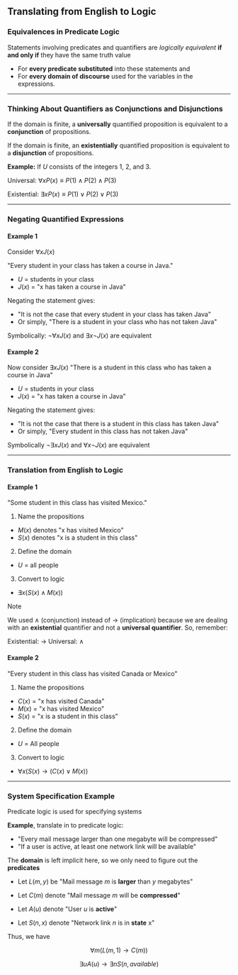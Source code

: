## Translating from English to Logic

### Equivalences in Predicate Logic

Statements involving predicates and quantifiers are *logically equivalent* **if and only if** they have the same truth value
- For **every predicate substituted** into these statements and
- For **every domain of discourse** used for the variables in the expressions.

- - -

### Thinking About Quantifiers as Conjunctions and Disjunctions

If the domain is finite, a **universally** quantified proposition is equivalent to a **conjunction** of propositions.

If the domain is finite, an **existentially** quantified proposition is equivalent to a **disjunction** of propositions.

**Example:** If $U$ consists of the integers 1, 2, and 3.

Universal: $\forall x P(x) \equiv P(1) \land P(2) \land P(3)$

Existential: $\exists x P(x) \equiv P(1) \lor P(2) \lor P(3)$

- - -

### Negating Quantified Expressions

#### Example 1

Consider $\forall x J(x)$ 

"Every student in your class has taken a course in Java."

- $U$ = students in your class
- $J(x)$ = "x has taken a course in Java"

Negating the statement gives:

- "It is not the case that every student in your class has taken Java"
- Or simply, "There is a student in your class who has not taken Java"

Symbolically: $\lnot \forall x J(x)$ and $\exists x \lnot J(x)$ are equivalent

#### Example 2

Now consider $\exists x J(x)$
"There is a student in this class who has taken a course in Java"

- $U$ = students in your class
- $J(x)$  = "x has taken a course in Java"

Negating the statement gives:

- "It is not the case that there is a student in this class has taken Java"
- Or simply, "Every student in this class has not taken Java"

Symbolically $\lnot \exists x J(x)$ and $\forall  x \lnot J(x)$ are equivalent

- - - 

### Translation from English to Logic

#### Example 1

"Some student in this class has visited Mexico."

1. Name the propositions

- $M(x)$ denotes "x has visited Mexico"
- $S(x)$ denotes "x is a student in this class"

2. Define the domain

- $U$ = all people

3. Convert to logic

- $\exists x (S(x) \land M(x))$

> [!Note]
> 
> We used $\land$ (conjunction) instead of $\to$ (implication) because we are dealing with an **existential** quantifier and not a **universal quantifier**. So, remember:
> 
> Existential: $\to$
> Universal: $\land$

#### Example 2

"Every student in this class has visited Canada or Mexico"

1. Name the propositions

- $C(x)$ = "x has visited Canada"
- $M(x)$ = "x has visited Mexico"
- $S(x)$ = "x is a student in this class"

2. Define the domain

- $U$ = All people

3. Convert to logic

- $\forall x (S(x) \to (C(x) \lor M(x))$

- - -

### System Specification Example

Predicate logic is used for specifying systems

**Example**, translate in to predicate logic:

- "Every mail message larger than one megabyte will be compressed"
- "If a user is active, at least one network link will be available"

The **domain** is left implicit here, so we only need to figure out the **predicates**

- Let $L(m,y)$ be "Mail message $m$ is **larger** than $y$ megabytes"
- Let $C(m)$ denote "Mail message $m$ will be **compressed**"

- Let $A(u)$ denote "User $u$ is **active**"
- Let $S(n,x)$ denote "Network link $n$ is in **state** x"

Thus, we have

$$\forall m(L(m, 1) \to C(m))$$

$$\exists u A(u) \to \exists n S(n,available)$$
